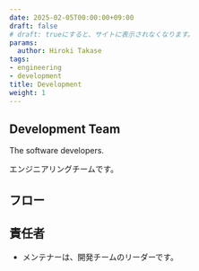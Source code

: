 ```yaml
---
date: 2025-02-05T00:00:00+09:00
draft: false
# draft: trueにすると、サイトに表示されなくなります。
params:
  author: Hiroki Takase
tags:
- engineering
- development
title: Development
weight: 1
---
```


## Development Team

The software developers.

エンジニアリングチームです。

## フロー

## 責任者
- メンテナーは、開発チームのリーダーです。